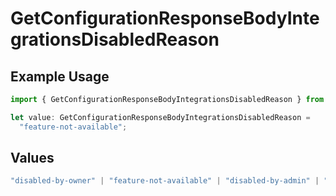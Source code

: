 # GetConfigurationResponseBodyIntegrationsDisabledReason

## Example Usage

```typescript
import { GetConfigurationResponseBodyIntegrationsDisabledReason } from "@vercel/sdk/models/getconfigurationop.js";

let value: GetConfigurationResponseBodyIntegrationsDisabledReason =
  "feature-not-available";
```

## Values

```typescript
"disabled-by-owner" | "feature-not-available" | "disabled-by-admin" | "original-owner-left-the-team" | "account-plan-downgrade" | "original-owner-role-downgraded"
```